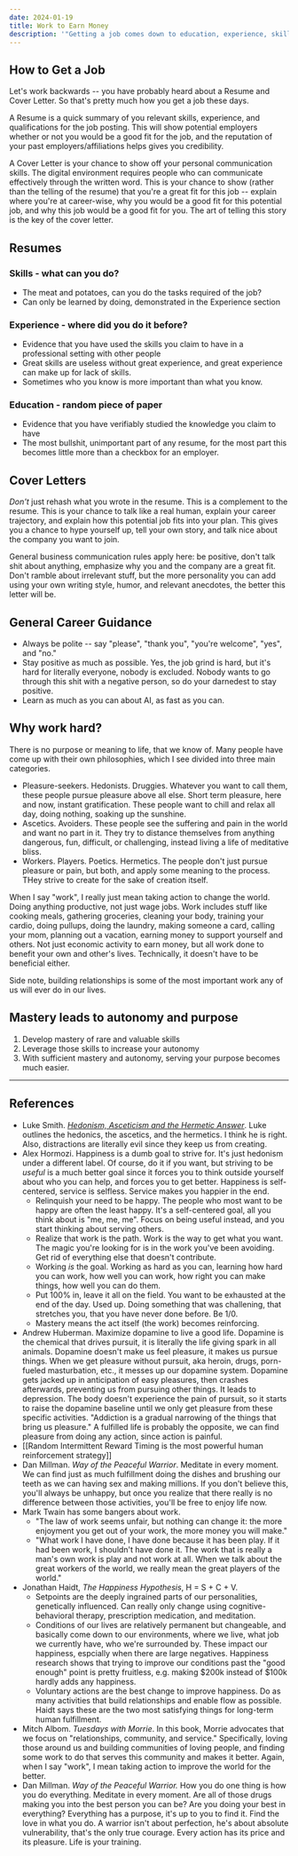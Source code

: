 ```yaml
---
date: 2024-01-19
title: Work to Earn Money
description: '"Getting a job comes down to education, experience, skills, and how well you can communicate those things to potential employers."'
---
```

## How to Get a Job
Let's work backwards -- you have probably heard about a Resume and Cover Letter. So that's pretty much how you get a job these days.

A Resume is a quick summary of you relevant skills, experience, and qualifications for the job posting. This will show potential employers whether or not you would be a good fit for the job, and the reputation of your past employers/affiliations helps gives you credibility.

A Cover Letter is your chance to show off your personal communication skills. The digital environment requires people who can communicate effectively through the written word. This is your chance to show (rather than the telling of the resume) that you're a great fit for this job -- explain where you're at career-wise, why you would be a good fit for this potential job, and why this job would be a good fit for you. The art of telling this story is the key of the cover letter.

## Resumes

### Skills - what can you do?
- The meat and potatoes, can you do the tasks required of the job?
- Can only be learned by doing, demonstrated in the Experience section

### Experience - where did you do it before?
- Evidence that you have used the skills you claim to have in a professional setting with other people
- Great skills are useless without great experience, and great experience can make up for lack of skills.
- Sometimes who you know is more important than what you know.

### Education - random piece of paper
- Evidence that you have verifiably studied the knowledge you claim to have
- The most bullshit, unimportant part of any resume, for the most part this becomes little more than a checkbox for an employer.

## Cover Letters
*Don't* just rehash what you wrote in the resume. This is a complement to the resume. This is your chance to talk like a real human, explain your career trajectory, and explain how this potential job fits into your plan. This gives you a chance to hype yourself up, tell your own story, and talk nice about the company you want to join.

General business communication rules apply here: be positive, don't talk shit about anything, emphasize why you and the company are a great fit. Don't ramble about irrelevant stuff, but the more personality you can add using your own writing style, humor, and relevant anecdotes, the better this letter will be.

## General Career Guidance
- Always be polite -- say "please", "thank you", "you're welcome", "yes", and "no."
- Stay positive as much as possible. Yes, the job grind is hard, but it's hard for literally everyone, nobody is excluded. Nobody wants to go through this shit with a negative person, so do your darnedest to stay positive.
- Learn as much as you can about AI, as fast as you can.

## Why work hard?
There is no purpose or meaning to life, that we know of. Many people have come up with their own philosophies, which I see divided into three main categories.
- Pleasure-seekers. Hedonists. Druggies. Whatever you want to call them, these people pursue pleasure above all else. Short term pleasure, here and now, instant gratification. These people want to chill and relax all day, doing nothing, soaking up the sunshine.
- Ascetics. Avoiders. These people see the suffering and pain in the world and want no part in it. They try to distance themselves from anything dangerous, fun, difficult, or challenging, instead living a life of meditative bliss.
- Workers. Players. Poetics. Hermetics. The people don't just pursue pleasure or pain, but both, and apply some meaning to the process. THey strive to create for the sake of creation itself.

When I say "work", I really just mean taking action to change the world. Doing anything productive, not just wage jobs. Work includes stuff like cooking meals, gathering groceries, cleaning your body, training your cardio, doing pullups, doing the laundry, making someone a card, calling your mom, planning out a vacation, earning money to support yourself and others. Not just economic activity to earn money, but all work done to benefit your own and other's lives. Technically, it doesn't have to be beneficial either.

Side note, building relationships is some of the most important work any of us will ever do in our lives.

## Mastery leads to autonomy and purpose
1. Develop mastery of rare and valuable skills
2. Leverage those skills to increase your autonomy
3. With sufficient mastery and autonomy, serving your purpose becomes much easier.

---
## References
- Luke Smith. [*Hedonism, Asceticism and the Hermetic Answer*](https://lukesmith.xyz/articles/hedonism-asceticism-and-the-hermetic-answer/). Luke outlines the hedonics, the ascetics, and the hermetics. I think he is right. Also, distractions are literally evil since they keep us from creating.
- Alex Hormozi. Happiness is a dumb goal to strive for. It's just hedonism under a different label. Of course, do it if you want, but striving to be *useful* is a much better goal since it forces you to think outside yourself about who you can help, and forces you to get better. Happiness is self-centered, service is selfless. Service makes you happier in the end.
	- Relinquish your need to be happy. The people who most want to be happy are often the least happy. It's a self-centered goal, all you think about is "me, me, me". Focus on being useful instead, and you start thinking about serving others.
	- Realize that work is the path. Work is the way to get what you want. The magic you're looking for is in the work you've been avoiding. Get rid of everything else that doesn't contribute.
	- Working *is* the goal. Working as hard as you can, learning how hard you can work, how well you can work, how right you can make things, how well you can do them.
	- Put 100% in, leave it all on the field. You want to be exhausted at the end of the day. Used up. Doing something that was challening, that stretches you, that you have never done before. Be 1/0.
	- Mastery means the act itself (the work) becomes reinforcing.
- Andrew Huberman. Maximize dopamine to live a good life. Dopamine is the chemical that drives pursuit, it is literally the life giving spark in all animals. Dopamine doesn't make us feel pleasure, it makes us pursue things. When we get pleasure without pursuit, aka heroin, drugs, porn-fueled masturbation, etc., it messes up our dopamine system. Dopamine gets jacked up in anticipation of easy pleasures, then crashes afterwards, preventing us from pursuing other things. It leads to depression. The body doesn't experience the pain of pursuit, so it starts to raise the dopamine baseline until we only get pleasure from these specific activities. "Addiction is a gradual narrowing of the things that bring us pleasure." A fulfilled life is probably the opposite, we can find pleasure from doing any action, since action is painful.
- [[Random Intermittent Reward Timing is the most powerful human reinforcement strategy]]
- Dan Millman. *Way of the Peaceful Warrior*. Meditate in every moment. We can find just as much fulfillment doing the dishes and brushing our teeth as we can having sex and making millions. If you don't believe this, you'll always be unhappy, but once you realize that there really is no difference between those activities, you'll be free to enjoy life now.
- Mark Twain has some bangers about work.
	- "The law of work seems unfair, but nothing can change it: the more enjoyment you get out of your work, the more money you will make."
	- "What work I have done, I have done because it has been play. If it had been work, I shouldn't have done it. The work that is really a man's own work is play and not work at all. When we talk about the great workers of the world, we really mean the great players of the world."
- Jonathan Haidt, *The Happiness Hypothesis*, H = S + C + V.
	- Setpoints are the deeply ingrained parts of our personalities, genetically influenced. Can really only change using cognitive-behavioral therapy, prescription medication, and meditation.
	- Conditions of our lives are relatively permanent but changeable, and basically come down to our environments, where we live, what job we currently have, who we're surrounded by. These impact our happiness, espcially when there are large negatives. Happiness research shows that trying to improve our conditions past the "good enough" point is pretty fruitless, e.g. making $200k instead of $100k hardly adds any happiness.
	- Voluntary actions are the best change to improve happiness. Do as many activities that build relationships and enable flow as possible. Haidt says these are the two most satisfying things for long-term human fulfillment.
- Mitch Albom. *Tuesdays with Morrie*. In this book, Morrie advocates that we focus on "relationships, community, and service." Specifically, loving those around us and building communities of loving people, and finding some work to do that serves this community and makes it better. Again, when I say "work", I mean taking action to improve the world for the better.
- Dan Millman. *Way of the Peaceful Warrior.* How you do one thing is how you do everything. Meditate in every moment. Are all of those drugs making you into the best person you can be? Are you doing your best in everything? Everything has a purpose, it's up to you to find it. Find the love in what you do. A warrior isn't about perfection, he's about absolute vulnerability, that's the only true courage. Every action has its price and its pleasure. Life is your training.